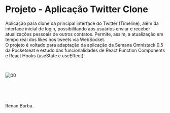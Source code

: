 # Projeto - Aplicação Twitter Clone
Aplicação para clone da principal interface do Twitter (Timeline), além da interface inicial de login, possibilitando aos usuários enviar e receber atualizações pessoais de outros contatos. Permite, assim, a atualização em tempo real dos likes nos tweets via WebSocket.<br>
O projeto é voltado para adaptação da aplicação da Semana Omnistack 0.5 da Rocketseat e estudo das funcionalidades de React Function Components e React Hooks (useState e useEffect).

<br>

![00](https://user-images.githubusercontent.com/48495838/79378266-699a4900-7f33-11ea-9c75-e87bd03006b5.png)

<br><br><br>

Renan Borba.
